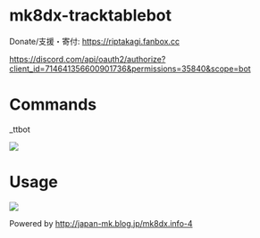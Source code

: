 # mk8dx-tracktablebot
Donate/支援・寄付: https://riptakagi.fanbox.cc

https://discord.com/api/oauth2/authorize?client_id=714641356600901736&permissions=35840&scope=bot

# Commands

_ttbot

![](https://i.imgur.com/UbxPt5L.png)

# Usage

![](https://i.imgur.com/SD2Vihf.png)

Powered by http://japan-mk.blog.jp/mk8dx.info-4

